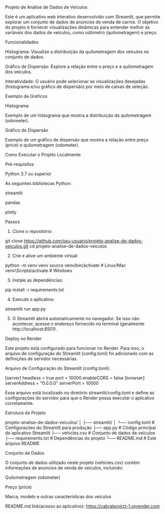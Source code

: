 Projeto de Análise de Dados de Veículos

Este é um aplicativo web interativo desenvolvido com Streamlit, que permite explorar um conjunto de dados de anúncios de venda de carros. O objetivo do projeto é fornecer visualizações dinâmicas para entender melhor as variáveis dos dados de veículos, como odômetro (quilometragem) e preço.

Funcionalidades

Histograma: Visualize a distribuição da quilometragem dos veículos no conjunto de dados.

Gráfico de Dispersão: Explore a relação entre o preço e a quilometragem dos veículos.

Interatividade: O usuário pode selecionar as visualizações desejadas (histograma e/ou gráfico de dispersão) por meio de caixas de seleção.


Exemplo de Gráficos

Histograma

Exemplo de um histograma que mostra a distribuição da quilometragem (odometer).

Gráfico de Dispersão

Exemplo de um gráfico de dispersão que mostra a relação entre preço (price) e quilometragem (odometer).

Como Executar o Projeto Localmente

Pré-requisitos

Python 3.7 ou superior

As seguintes bibliotecas Python:

streamlit

pandas

plotly



Passos

1. Clone o repositório:

git clone https://github.com/seu-usuario/projeto-analise-de-dados-veiculos.git
cd projeto-analise-de-dados-veiculos


2. Crie e ative um ambiente virtual:

python -m venv venv
source venv/bin/activate  # Linux/Mac
venv\Scripts\activate  # Windows


3. Instale as dependências:

pip install -r requirements.txt


4. Execute o aplicativo:

streamlit run app.py


5. O Streamlit abrirá automaticamente no navegador. Se isso não acontecer, acesse o endereço fornecido no terminal (geralmente http://localhost:8501).



Deploy no Render

Este projeto está configurado para funcionar no Render. Para isso, o arquivo de configuração do Streamlit (config.toml) foi adicionado com as definições de servidor necessárias.

Arquivo de Configuração do Streamlit (config.toml):

[server]
headless = true
port = 10000
enableCORS = false
[browser]
serverAddress = "0.0.0.0"
serverPort = 10000

Esse arquivo está localizado no diretório streamlit/config.toml e define as configurações do servidor para que o Render possa executar o aplicativo corretamente.

Estrutura do Projeto

projeto-analise-de-dados-veiculos/
│
├── streamlit/
│   └── config.toml       # Configurações do Streamlit para produção
├── app.py                # Código principal do aplicativo Streamlit
├── vehicles.csv          # Conjunto de dados de veículos
├── requirements.txt      # Dependências do projeto
└── README.md             # Este arquivo README

Conjunto de Dados

O conjunto de dados utilizado neste projeto (vehicles.csv) contém informações de anúncios de venda de veículos, incluindo:

Quilometragem (odometer)

Preço (price)

Marca, modelo e outras características dos veículos

README.md link(acesso ao aplicativo):
https://cabralprojrct-1.onrender.com
